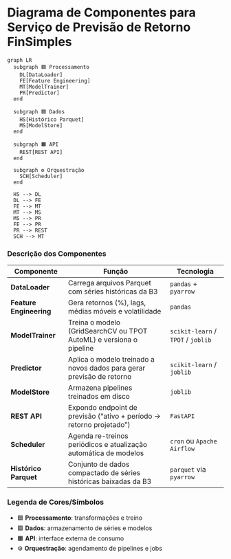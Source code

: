 # Diagrama de Componentes para Serviço de Previsão de Retorno FinSimples

```mermaid
graph LR
  subgraph 🟦 Processamento
    DL[DataLoader] 
    FE[Feature Engineering]
    MT[ModelTrainer]
    PR[Predictor]
  end

  subgraph 🟩 Dados
    HS[Histórico Parquet]
    MS[ModelStore]
  end

  subgraph 🟧 API
    REST[REST API]
  end

  subgraph ⚙️ Orquestração
    SCH[Scheduler]
  end

  HS --> DL
  DL --> FE
  FE --> MT
  MT --> MS
  MS --> PR
  FE --> PR
  PR --> REST
  SCH --> MT
````

### Descrição dos Componentes

| Componente              | Função                                                                | Tecnologia                         |
| ----------------------- | --------------------------------------------------------------------- | ---------------------------------- |
| **DataLoader**          | Carrega arquivos Parquet com séries históricas da B3                  | `pandas` + `pyarrow`               |
| **Feature Engineering** | Gera retornos (%), lags, médias móveis e volatilidade                 | `pandas`                           |
| **ModelTrainer**        | Treina o modelo (GridSearchCV ou TPOT AutoML) e versiona o pipeline   | `scikit-learn` / `TPOT` / `joblib` |
| **Predictor**           | Aplica o modelo treinado a novos dados para gerar previsão de retorno | `scikit-learn` / `joblib`          |
| **ModelStore**          | Armazena pipelines treinados em disco                            | `joblib`                      |
| **REST API**            | Expondo endpoint de previsão (“ativo + período → retorno projetado”)  | `FastAPI`                          |
| **Scheduler**           | Agenda re-treinos periódicos e atualização automática de modelos      | `cron` ou `Apache Airflow`         |
| **Histórico Parquet**   | Conjunto de dados compactado de séries históricas baixadas da B3      | `parquet` via `pyarrow`            |

### Legenda de Cores/Símbolos

* 🟦 **Processamento**: transformações e treino
* 🟩 **Dados**: armazenamento de séries e modelos
* 🟧 **API**: interface externa de consumo
* ⚙️ **Orquestração**: agendamento de pipelines e jobs
